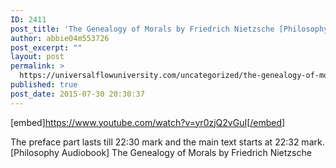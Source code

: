 ```yaml
---
ID: 2411
post_title: 'The Genealogy of Morals by Friedrich Nietzsche [Philosophy Audiobook]'
author: abbie04m553726
post_excerpt: ""
layout: post
permalink: >
  https://universalflowuniversity.com/uncategorized/the-genealogy-of-morals-by-friedrich-nietzsche-philosophy-audiobook/
published: true
post_date: 2015-07-30 20:30:37
---
```

[embed]https://www.youtube.com/watch?v=yr0zjQ2vGuI[/embed]<br>
<p>The preface part lasts till 22:30 mark and the main text starts at  22:32 mark.
[Philosophy Audiobook] The Genealogy of Morals by Friedrich Nietzsche</p>